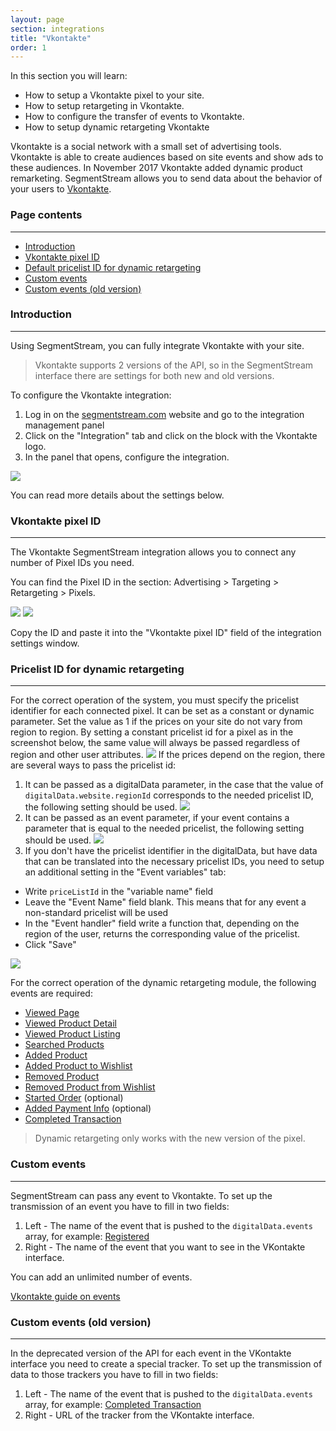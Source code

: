 ```yaml
---
layout: page
section: integrations
title: "Vkontakte"
order: 1
---
```


In this section you will learn:
* How to setup a Vkontakte pixel to your site.
* How to setup retargeting in Vkontakte.
* How to configure the transfer of events to Vkontakte.
* How to setup dynamic retargeting Vkontakte

Vkontakte is a social network with a small set of advertising tools. Vkontakte is able to create audiences based on site events and show ads to these audiences. In November 2017 Vkontakte added dynamic product remarketing. SegmentStream allows you to send data about the behavior of your users to [Vkontakte](https://vk.com/dev/manuals).

### Page contents
------
<ul class="page-navigation">
  <li><a href="#introduction">Introduction</a></li>
  <li><a href="#vkontaktePixelID">Vkontakte pixel ID</a></li>
  <li><a href="#pricelistID">Default pricelist ID for dynamic retargeting</a></li>
  <li><a href="#customEvents">Custom events</a></li>
  <li><a href="#customEventsOld">Custom events (old version)</a></li>
</ul>


### <a name="introduction"></a>Introduction
------
Using SegmentStream, you can fully integrate Vkontakte with your site.

>Vkontakte supports 2 versions of the API, so in the SegmentStream interface there are settings for both new and old versions.

To configure the Vkontakte integration:
1. Log in on the [segmentstream.com](https://admin.segmentstream.com/) website and go to the integration management panel
2. Click on the "Integration" tab and click on the block with the Vkontakte logo.
3. In the panel that opens, configure the integration.

![](/img/integrations.vkontakte.settings.png)

You can read more details about the settings below.

### <a name="vkontaktePixelID"></a>Vkontakte pixel ID
------
The Vkontakte SegmentStream integration allows you to connect any number of Pixel IDs you need.

You can find the Pixel ID in the section: Advertising > Targeting > Retargeting > Pixels.

![](/img/integrations.vkontakte.2.png)
![](/img/integrations.vkontakte.3.png)

Copy the ID and paste it into the "Vkontakte pixel ID" field of the integration settings window.

### <a name="pricelistID"></a>Pricelist ID for dynamic retargeting
------

For the correct operation of the system, you must specify the pricelist identifier for each connected pixel. It can be set as a constant or dynamic parameter. Set the value as 1 if the prices on your site do not vary from region to region.
By setting a constant pricelist id for a pixel as in the screenshot below, the same value will always be passed regardless of region and other user attributes.
![](/img/integrations.vkontakte.constantPricelist.png)
If the prices depend on the region, there are several ways to pass the pricelist id:
1. It can be passed as a digitalData parameter, in the case that the value of `digitalData.website.regionId` corresponds to the needed pricelist ID, the following setting should be used.
![](/img/integrations.vkontakte.digitalDataPricelist.png)
2. It can be passed as an event parameter, if your event contains a parameter that is equal to the needed pricelist, the following setting should be used.
![](/img/integrations.vkontakte.eventPricelist.png)
3. If you don't have the pricelist identifier in the digitalData, but have data that can be translated into the necessary pricelist IDs, you need to setup an additional setting in the "Event variables" tab:
 - Write `priceListId` in the "variable name" field
 - Leave the "Event Name" field blank. This means that for any event a non-standard pricelist will be used
 - In the "Event handler" field write a function that, depending on the region of the user, returns the corresponding value of the pricelist.
 - Click "Save"

 ![](/img/integrations.vkontakte.customPricelist.png)

For the correct operation of the dynamic retargeting module, the following events are required:
* [Viewed Page](/events/viewed-page)
* [Viewed Product Detail](/events/viewed-product-detail)
* [Viewed Product Listing](/events/viewed-product-listing)
* [Searched Products](/events/searched-products)
* [Added Product](/events/added-product)
* [Added Product to Wishlist](/events/added-product-to-wishlist)
* [Removed Product](/events/removed-product)
* [Removed Product from Wishlist](/events/removed-product-from-wishlist)
* [Started Order](/events/started-order) (optional)
* [Added Payment Info](/events/added-payment-info) (optional)
* [Completed Transaction](/events/completed-transaction)

>Dynamic retargeting only works with the new version of the pixel.

### <a name="customEvents"></a>Custom events
------
SegmentStream can pass any event to Vkontakte.
To set up the transmission of an event you have to fill in two fields:
1. Left - The name of the event that is pushed to the `digitalData.events` array, for example: [Registered](/events/registered)
2. Right - The name of the event that you want to see in the VKontakte interface.

You can add an unlimited number of events.

[Vkontakte guide on events](https://vk.com/support?act=home_ads&union_id=1602826263)

### <a name="customEventsOld"></a>Custom events (old version)
------
In the deprecated version of the API for each event in the VKontakte interface you need to create a special tracker.
To set up the transmission of data to those trackers you have to fill in two fields:
1. Left - The name of the event that is pushed to the `digitalData.events` array, for example: [Completed Transaction](/events/completed-transaction)
2. Right - URL of the tracker from the VKontakte interface.
